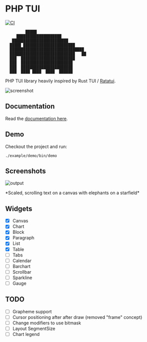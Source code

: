 PHP TUI
=======

[![CI](https://github.com/php-tui/php-tui/actions/workflows/ci.yml/badge.svg)](https://github.com/php-tui/php-tui/actions/workflows/ci.yml)

```
         █████ 
     ████████████████████      
   █████████████████████████   
  █████ ███████████████████████   
  █████████████████████████████████
  █████████████████████████████   ██
  ███  ████████████████████████
  ███  ███████████████████████ 
  ███  ███████████████████████ 
  ███  ████ ████  ████  ██████ 
```

PHP TUI library heavily inspired by Rust TUI /
[Ratatui](https://github.com/ratatui-org/ratatui).

![screenshot](https://github.com/dantleech/php-tui/assets/530801/e27a8253-e3a4-4af2-868e-514f1bd3db2a)

Documentation
-------------

Read the [documentation here](https://php-tui.github.io/php-tui).

Demo
----

Checkout the project and run:

```
./example/demo/bin/demo
```

Screenshots
-----------

![output](https://github.com/php-tui/php-tui/assets/530801/3f063a8d-1589-477c-b9d6-21c60a907e48)
<p>*Scaled, scrolling text on a canvas with elephants on a starfield*</p>

Widgets
-------

- [x] Canvas
- [x] Chart
- [x] Block
- [x] Paragraph
- [x] List
- [x] Table
- [ ] Tabs
- [ ] Calendar
- [ ] Barchart
- [ ] Scrollbar
- [ ] Sparkline
- [ ] Gauge

TODO
----

- [ ] Grapheme support
- [ ] Cursor positioning after after draw (removed "frame" concept)
- [ ] Change modifiers to use bitmask
- [ ] Layout SegmentSize
- [ ] Chart legend

